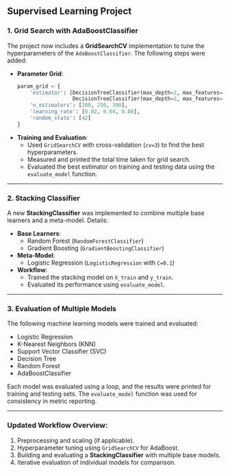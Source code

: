 ## Supervised Learning Project

### 1. **Grid Search with AdaBoostClassifier**
The project now includes a **GridSearchCV** implementation to tune the hyperparameters of the `AdaBoostClassifier`. The following steps were added:
- **Parameter Grid**:
  ```python
  param_grid = {
      'estimator': [DecisionTreeClassifier(max_depth=2, max_features=None, class_weight=None),
                    DecisionTreeClassifier(max_depth=2, max_features='sqrt', class_weight='balanced')],
      'n_estimators': [200, 250, 300],
      'learning_rate': [0.02, 0.04, 0.06],
      'random_state': [42]
  }
  ```
- **Training and Evaluation**:
  - Used `GridSearchCV` with cross-validation (`cv=3`) to find the best hyperparameters.
  - Measured and printed the total time taken for grid search.
  - Evaluated the best estimator on training and testing data using the `evaluate_model` function.

---

### 2. **Stacking Classifier**
A new **StackingClassifier** was implemented to combine multiple base learners and a meta-model. Details:
- **Base Learners**:
  - Random Forest (`RandomForestClassifier`)
  - Gradient Boosting (`GradientBoostingClassifier`)
- **Meta-Model**:
  - Logistic Regression (`LogisticRegression` with `C=0.1`)
- **Workflow**:
  - Trained the stacking model on `X_train` and `y_train`.
  - Evaluated its performance using `evaluate_model`.

---

### 3. **Evaluation of Multiple Models**
The following machine learning models were trained and evaluated:
- Logistic Regression
- K-Nearest Neighbors (KNN)
- Support Vector Classifier (SVC)
- Decision Tree
- Random Forest
- AdaBoostClassifier

Each model was evaluated using a loop, and the results were printed for training and testing sets. The `evaluate_model` function was used for consistency in metric reporting.

---

### Updated Workflow Overview:
1. Preprocessing and scaling (if applicable).
2. Hyperparameter tuning using `GridSearchCV` for AdaBoost.
3. Building and evaluating a **StackingClassifier** with multiple base models.
4. Iterative evaluation of individual models for comparison.
